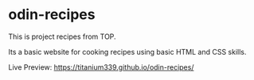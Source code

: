 # odin-recipes

This is project recipes from TOP.

Its a basic website for cooking recipes using basic HTML and CSS skills.

Live Preview: https://titanium339.github.io/odin-recipes/
